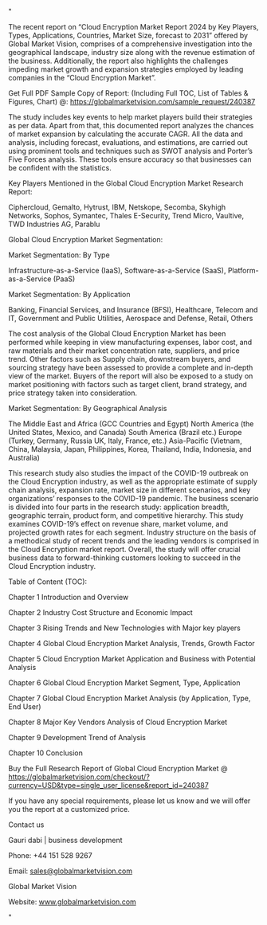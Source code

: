 "

The recent report on “Cloud Encryption Market Report 2024 by Key Players, Types, Applications, Countries, Market Size, forecast to 2031” offered by Global Market Vision, comprises of a comprehensive investigation into the geographical landscape, industry size along with the revenue estimation of the business. Additionally, the report also highlights the challenges impeding market growth and expansion strategies employed by leading companies in the “Cloud Encryption Market”.

Get Full PDF Sample Copy of Report: (Including Full TOC, List of Tables & Figures, Chart) @: https://globalmarketvision.com/sample_request/240387

The study includes key events to help market players build their strategies as per data. Apart from that, this documented report analyzes the chances of market expansion by calculating the accurate CAGR. All the data and analysis, including forecast, evaluations, and estimations, are carried out using prominent tools and techniques such as SWOT analysis and Porter’s Five Forces analysis. These tools ensure accuracy so that businesses can be confident with the statistics.

Key Players Mentioned in the Global Cloud Encryption Market Research Report:

Ciphercloud, Gemalto, Hytrust, IBM, Netskope, Secomba, Skyhigh Networks, Sophos, Symantec, Thales E-Security, Trend Micro, Vaultive, TWD Industries AG, Parablu

Global Cloud Encryption Market Segmentation:

Market Segmentation: By Type

Infrastructure-as-a-Service (IaaS), Software-as-a-Service (SaaS), Platform-as-a-Service (PaaS)

Market Segmentation: By Application

Banking, Financial Services, and Insurance (BFSI), Healthcare, Telecom and IT, Government and Public Utilities, Aerospace and Defense, Retail, Others

The cost analysis of the Global Cloud Encryption Market has been performed while keeping in view manufacturing expenses, labor cost, and raw materials and their market concentration rate, suppliers, and price trend. Other factors such as Supply chain, downstream buyers, and sourcing strategy have been assessed to provide a complete and in-depth view of the market. Buyers of the report will also be exposed to a study on market positioning with factors such as target client, brand strategy, and price strategy taken into consideration.

Market Segmentation: By Geographical Analysis

The Middle East and Africa (GCC Countries and Egypt)
North America (the United States, Mexico, and Canada)
South America (Brazil etc.)
Europe (Turkey, Germany, Russia UK, Italy, France, etc.)
Asia-Pacific (Vietnam, China, Malaysia, Japan, Philippines, Korea, Thailand, India, Indonesia, and Australia)

This research study also studies the impact of the COVID-19 outbreak on the Cloud Encryption industry, as well as the appropriate estimate of supply chain analysis, expansion rate, market size in different scenarios, and key organizations’ responses to the COVID-19 pandemic. The business scenario is divided into four parts in the research study: application breadth, geographic terrain, product form, and competitive hierarchy. This study examines COVID-19’s effect on revenue share, market volume, and projected growth rates for each segment. Industry structure on the basis of a methodical study of recent trends and the leading vendors is comprised in the Cloud Encryption market report. Overall, the study will offer crucial business data to forward-thinking customers looking to succeed in the Cloud Encryption industry.

Table of Content (TOC):

Chapter 1 Introduction and Overview

Chapter 2 Industry Cost Structure and Economic Impact

Chapter 3 Rising Trends and New Technologies with Major key players

Chapter 4 Global Cloud Encryption Market Analysis, Trends, Growth Factor

Chapter 5 Cloud Encryption Market Application and Business with Potential Analysis

Chapter 6 Global Cloud Encryption Market Segment, Type, Application

Chapter 7 Global Cloud Encryption Market Analysis (by Application, Type, End User)

Chapter 8 Major Key Vendors Analysis of Cloud Encryption Market

Chapter 9 Development Trend of Analysis

Chapter 10 Conclusion

Buy the Full Research Report of Global Cloud Encryption Market @ https://globalmarketvision.com/checkout/?currency=USD&type=single_user_license&report_id=240387


If you have any special requirements, please let us know and we will offer you the report at a customized price.

Contact us

Gauri dabi | business development

Phone: +44 151 528 9267

Email: sales@globalmarketvision.com

Global Market Vision

Website: www.globalmarketvision.com

"
